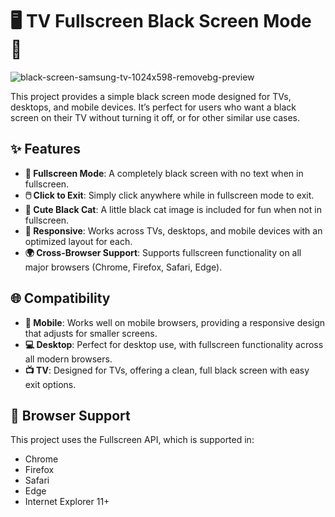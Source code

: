 # 🖥️ TV Fullscreen Black Screen Mode 🖤

![black-screen-samsung-tv-1024x598-removebg-preview](https://github.com/user-attachments/assets/f47b4cb3-ea6a-4d87-ab1d-85cb1430a85d)

This project provides a simple black screen mode designed for TVs, desktops, and mobile devices. It’s perfect for users who want a black screen on their TV without turning it off, or for other similar use cases.

## ✨ Features

- **🔲 Fullscreen Mode**: A completely black screen with no text when in fullscreen.
- **🖱️ Click to Exit**: Simply click anywhere while in fullscreen mode to exit.
- **🐾 Cute Black Cat**: A little black cat image is included for fun when not in fullscreen.
- **📱 Responsive**: Works across TVs, desktops, and mobile devices with an optimized layout for each.
- **🌍 Cross-Browser Support**: Supports fullscreen functionality on all major browsers (Chrome, Firefox, Safari, Edge).

## 🌐 Compatibility

- **📱 Mobile**: Works well on mobile browsers, providing a responsive design that adjusts for smaller screens.
- **💻 Desktop**: Perfect for desktop use, with fullscreen functionality across all modern browsers.
- **📺 TV**: Designed for TVs, offering a clean, full black screen with easy exit options.

## 🌟 Browser Support

This project uses the Fullscreen API, which is supported in:

- Chrome
- Firefox
- Safari
- Edge
- Internet Explorer 11+
